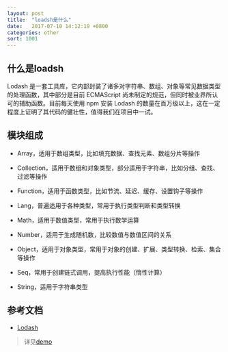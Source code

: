 ```yaml
---
layout: post
title:  "loadsh是什么"
date:   2017-07-10 14:12:19 +0800
categories: other
sort: 1001
---
```


## 什么是loadsh

Lodash 是一套工具库，它内部封装了诸多对字符串、数组、对象等常见数据类型的处理函数，其中部分是目前 ECMAScript 尚未制定的规范，但同时被业界所认可的辅助函数。目前每天使用 npm 安装 Lodash 的数量在百万级以上，这在一定程度上证明了其代码的健壮性，值得我们在项目中一试。

## 模块组成

- Array，适用于数组类型，比如填充数据、查找元素、数组分片等操作

- Collection，适用于数组和对象类型，部分适用于字符串，比如分组、查找、过滤等操作

- Function，适用于函数类型，比如节流、延迟、缓存、设置钩子等操作

- Lang，普遍适用于各种类型，常用于执行类型判断和类型转换

- Math，适用于数值类型，常用于执行数学运算

- Number，适用于生成随机数，比较数值与数值区间的关系

- Object，适用于对象类型，常用于对象的创建、扩展、类型转换、检索、集合等操作

- Seq，常用于创建链式调用，提高执行性能（惰性计算）

- String，适用于字符串类型

## 参考文档
- [Lodash](http://www.jianshu.com/p/7436e40ac5d1)



> 详见[demo](/widget/loadsh/demo.html)